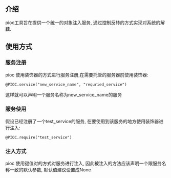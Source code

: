 ## 介绍
pioc工具旨在提供一个统一的对象注入服务, 通过控制反转的方式实现对系统的解藕.

## 使用方式

### 服务注册

pioc 使用装饰器的方式进行服务注册,在需要托管的服务器前使用装饰器:

```@PIOC.service("new_service_name", "requried_service")```

这样就可以声明一个服务名称为new_service_name的服务

### 服务使用

假设已经注册了一个test_service的服务, 在要使用到该服务的地方使用装饰器进行注入:

```@PIOC.require("test_service")```

### 注入方式

pioc 使用键值对的方式对服务进行注入, 因此被注入的方法应该声明一个跟服务名称一致的默认参数, 默认值建议设置成None
